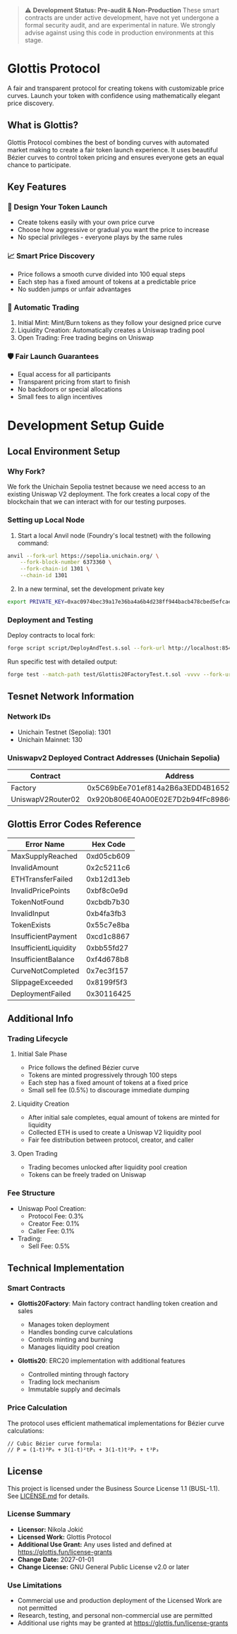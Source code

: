 
> :warning: **Development Status: Pre-audit & Non-Production** 
> These smart contracts are under active development, have not yet undergone a formal security audit, and are experimental in nature. We strongly advise against using this code in production environments at this stage.


# Glottis Protocol

A fair and transparent protocol for creating tokens with customizable price curves. Launch your token with confidence using mathematically elegant price discovery.

## What is Glottis?

Glottis Protocol combines the best of bonding curves with automated market making to create a fair token launch experience. It uses beautiful Bézier curves to control token pricing and ensures everyone gets an equal chance to participate.

## Key Features

### 🎨 Design Your Token Launch
- Create tokens easily with your own price curve
- Choose how aggressive or gradual you want the price to increase
- No special privileges - everyone plays by the same rules

### 📈 Smart Price Discovery
- Price follows a smooth curve divided into 100 equal steps
- Each step has a fixed amount of tokens at a predictable price
- No sudden jumps or unfair advantages

### 🔄 Automatic Trading
1. Initial Mint: Mint/Burn tokens as they follow your designed price curve
2. Liquidity Creation: Automatically creates a Uniswap trading pool
3. Open Trading: Free trading begins on Uniswap

### 🛡️ Fair Launch Guarantees
- Equal access for all participants
- Transparent pricing from start to finish
- No backdoors or special allocations
- Small fees to align incentives


# Development Setup Guide

## Local Environment Setup

### Why Fork?
We fork the Unichain Sepolia testnet because we need access to an existing Uniswap V2 deployment. The fork creates a local copy of the blockchain that we can interact with for our testing purposes.

### Setting up Local Node
1. Start a local Anvil node (Foundry's local testnet) with the following command:
```bash
anvil --fork-url https://sepolia.unichain.org/ \
    --fork-block-number 6373360 \
    --fork-chain-id 1301 \
    --chain-id 1301
```

2. In a new terminal, set the development private key
```bash
export PRIVATE_KEY=0xac0974bec39a17e36ba4a6b4d238ff944bacb478cbed5efcae784d7bf4f2ff80
```

### Deployment and Testing
Deploy contracts to local fork:
```bash
forge script script/DeployAndTest.s.sol --fork-url http://localhost:8545 --broadcast
```

Run specific test with detailed output:
```bash
forge test --match-path test/Glottis20FactoryTest.t.sol -vvvv --fork-url http://localhost:8545
```

## Tesnet Network Information

### Network IDs
- Unichain Testnet (Sepolia): 1301
- Unichain Mainnet: 130

### Uniswapv2 Deployed Contract Addresses (Unichain Sepolia)

| Contract            | Address                                    |
|--------------------|--------------------------------------------| 
| Factory            | 0x5C69bEe701ef814a2B6a3EDD4B1652CB9cc5aA6f |
| UniswapV2Router02  | 0x920b806E40A00E02E7D2b94fFc89860fDaEd3640 |

## Glottis Error Codes Reference

| Error Name             | Hex Code   |
|-----------------------|------------|
| MaxSupplyReached      | 0xd05cb609 |
| InvalidAmount         | 0x2c5211c6 |
| ETHTransferFailed     | 0xb12d13eb |
| InvalidPricePoints    | 0xbf8c0e9d |
| TokenNotFound         | 0xcbdb7b30 |
| InvalidInput          | 0xb4fa3fb3 |
| TokenExists           | 0x55c7e8ba |
| InsufficientPayment   | 0xcd1c8867 |
| InsufficientLiquidity | 0xbb55fd27 |
| InsufficientBalance   | 0xf4d678b8 |
| CurveNotCompleted     | 0x7ec3f157 |
| SlippageExceeded      | 0x8199f5f3 |
| DeploymentFailed      | 0x30116425 |


## Additional Info

### Trading Lifecycle
1. Initial Sale Phase
   - Price follows the defined Bézier curve
   - Tokens are minted progressively through 100 steps
   - Each step has a fixed amount of tokens at a fixed price
   - Small sell fee (0.5%) to discourage immediate dumping
   
2. Liquidity Creation
   - After initial sale completes, equal amount of tokens are minted for liquidity
   - Collected ETH is used to create a Uniswap V2 liquidity pool
   - Fair fee distribution between protocol, creator, and caller

3. Open Trading
   - Trading becomes unlocked after liquidity pool creation
   - Tokens can be freely traded on Uniswap


### Fee Structure
- Uniswap Pool Creation:
  - Protocol Fee: 0.3%
  - Creator Fee: 0.1%
  - Caller Fee: 0.1%
- Trading:
  - Sell Fee: 0.5%

## Technical Implementation

### Smart Contracts
- **Glottis20Factory**: Main factory contract handling token creation and sales
  - Manages token deployment
  - Handles bonding curve calculations
  - Controls minting and burning
  - Manages liquidity pool creation

- **Glottis20**: ERC20 implementation with additional features
  - Controlled minting through factory
  - Trading lock mechanism
  - Immutable supply and decimals

### Price Calculation
The protocol uses efficient mathematical implementations for Bézier curve calculations:
```solidity
// Cubic Bézier curve formula:
// P = (1-t)³P₀ + 3(1-t)²tP₁ + 3(1-t)t²P₂ + t³P₃
```


## License

This project is licensed under the Business Source License 1.1 (BUSL-1.1). See [LICENSE.md](LICENSE.md) for details.

### License Summary
- **Licensor:** Nikola Jokić
- **Licensed Work:** Glottis Protocol
- **Additional Use Grant:** Any uses listed and defined at https://glottis.fun/license-grants
- **Change Date:** 2027-01-01
- **Change License:** GNU General Public License v2.0 or later

### Use Limitations
- Commercial use and production deployment of the Licensed Work are not permitted
- Research, testing, and personal non-commercial use are permitted
- Additional use rights may be granted at https://glottis.fun/license-grants
